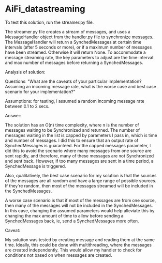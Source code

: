 # AiFi_datastreaming

To test this solution, run the streamer.py file.

The streamer.py file creates a stream of messages, and uses a MessageHandler object from the handler.py
file to synchronize messages.  The MessageHandler will return a SynchedMessages at certain time
intervals (after 5 seconds or more), or if a maximum number of messages have been streamed.  Otherwise
it will return None.  To accommodate a message streaming rate, the key parameters to adjust are
the time interval and max number of messages before returning a SynchedMessages.


Analysis of solution:

Questions:  "What are the caveats of your particular implementation? Assuming an incoming message rate,
what is the worse case and best case scenario for your implementation?"

Assumptions:  for testing, I assumed a random incoming message rate between 0.1 to 2 secs.

Answer:

The solution has an O(n) time complexity, where n is the number of messages waiting
to be Synchronized and returned.  The number of messages waiting in the list is capped by
parameters I pass in, which is time and number of messages.  I did this to ensure that an
output rate of SynchedMessages is guaranteed.  For the capped messages parameter, I did this
to avoid the scenario where many messages from one source are sent rapidly, and therefore, many
of these messages are not Synchronized and sent back. However, if too many messages are sent
in a time period, a SynchedMessage is triggered.

Also, qualitatively, the best case scenario for my solution is that the sources of the messages are all
random and have a large range of possible sources.  If they're random, then most of the messages streamed
will be included in the SynchedMessages.

A worse case scenario is that if most of the messages are from one source, then
many of the messages will not be included in the SynchedMessages.  In this case, changing the assumed
parameters would help alleviate this by changing the max amount of time to allow before sending a
SynchedMessages back, ie, send a SynchedMessages more often.

Caveat:

My solution was tested by creating message and reading them at the same time.  Ideally, this could
be done with multithreading, where the messages are created independently.  This would
allow my handler to check for conditions not based on when messages are created.